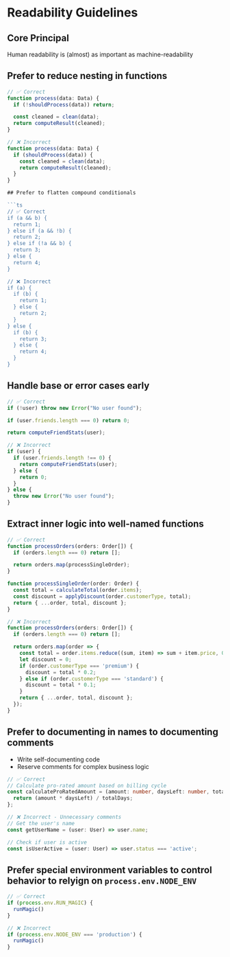 # Readability Guidelines

## Core Principal

Human readability is (almost) as important as machine-readability

## Prefer to reduce nesting in functions
```ts
// ✅ Correct
function process(data: Data) {
  if (!shouldProcess(data)) return;

  const cleaned = clean(data);
  return computeResult(cleaned);
}

// ❌ Incorrect
function process(data: Data) {
  if (shouldProcess(data)) {
    const cleaned = clean(data);
    return computeResult(cleaned);
  }
}

## Prefer to flatten compound conditionals

```ts
// ✅ Correct
if (a && b) {
  return 1;
} else if (a && !b) {
  return 2;
} else if (!a && b) {
  return 3;
} else {
  return 4;
}

// ❌ Incorrect
if (a) {
  if (b) {
    return 1;
  } else {
    return 2;
  }
} else {
  if (b) {
    return 3;
  } else {
    return 4;
  }
}
```

## Handle base or error cases early

```ts
// ✅ Correct
if (!user) throw new Error("No user found");

if (user.friends.length === 0) return 0;

return computeFriendStats(user);

// ❌ Incorrect
if (user) {
  if (user.friends.length !== 0) {
    return computeFriendStats(user);
  } else {
    return 0;
  }
} else {
  throw new Error("No user found");
}
```

## Extract inner logic into well-named functions

```ts
// ✅ Correct
function processOrders(orders: Order[]) {
  if (orders.length === 0) return [];

  return orders.map(processSingleOrder);
}

function processSingleOrder(order: Order) {
  const total = calculateTotal(order.items);
  const discount = applyDiscount(order.customerType, total);
  return { ...order, total, discount };
}

// ❌ Incorrect
function processOrders(orders: Order[]) {
  if (orders.length === 0) return [];

  return orders.map(order => {
    const total = order.items.reduce((sum, item) => sum + item.price, 0);
    let discount = 0;
    if (order.customerType === 'premium') {
      discount = total * 0.2;
    } else if (order.customerType === 'standard') {
      discount = total * 0.1;
    }
    return { ...order, total, discount };
  });
}
```

## Prefer to documenting in names to documenting comments

- Write self-documenting code
- Reserve comments for complex business logic

```ts
// ✅ Correct
// Calculate pro-rated amount based on billing cycle
const calculateProRatedAmount = (amount: number, daysLeft: number, totalDays: number) => {
  return (amount * daysLeft) / totalDays;
};

// ❌ Incorrect - Unnecessary comments
// Get the user's name
const getUserName = (user: User) => user.name;

// Check if user is active
const isUserActive = (user: User) => user.status === 'active';
```

## Prefer special environment variables to control behavior to relyign on `process.env.NODE_ENV`

```ts
// ✅ Correct
if (process.env.RUN_MAGIC) {
  runMagic()
}

// ❌ Incorrect
if (process.env.NODE_ENV === 'production') {
  runMagic()
}
```
